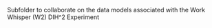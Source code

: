 Subfolder to collaborate on the data models associated with the Work Whisper (W2) DIH^2 Experiment 
